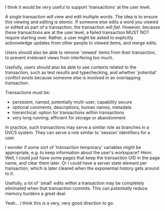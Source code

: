 
I think it would be very useful to support 'transactions' at the user level.

A single transaction will view and edit multiple words. The idea is to ensure this viewing and editing is *atomic*. If someone else edits a word you viewed or edited as part of a transaction, the transaction will *fail*. However, because these transactions are at the user level, a failed transaction MUST NOT require starting over. Rather, a user might be asked to explicitly acknowledge updates from other people to viewed items, and merge edits.

Users should also be able to remove 'viewed' items from their transaction, to prevent irrelevant views from interfering too much.

Usefully, users should also be able to see contexts related to the transaction, such as test results and typechecking, and whether 'potential' conflict exists because someone else is involved in an overlapping transaction.

Transactions must be:

* persistent, named, potentially multi-user; capability secure
* optional comments, descriptions, human names, metadata
* hierarchical: option for transactions within transactions
* very long running; efficient for storage or abandonment

In practice, such transactions may serve a similar role as branches in a DVCS system. They can serve a role similar to 'session' identifiers for a user. 

I wonder if some sort of 'transaction temporary' variables might be appropriate, e.g. to keep information about the user's workspace? Hmm. Well, I could just have some pages that keep the transaction UID in the page name, and clear them later. Or I could have a server state element per transaction, which is later cleared when the exponential history gets around to it.

Usefully, a lot of 'small' edits *within* a transaction may be completely eliminated when that transaction commits. This can potentially reduce memory burdens a great deal.

Yeah... I think this is a very, very good direction to go.
